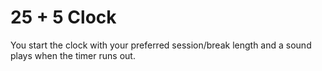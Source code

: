 # 25 + 5 Clock

You start the clock with your preferred session/break length and a sound plays when the timer runs out.